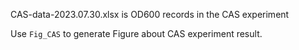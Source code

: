 CAS-data-2023.07.30.xlsx is OD600 records in the CAS experiment

Use ```Fig_CAS``` to generate Figure about CAS experiment result.
